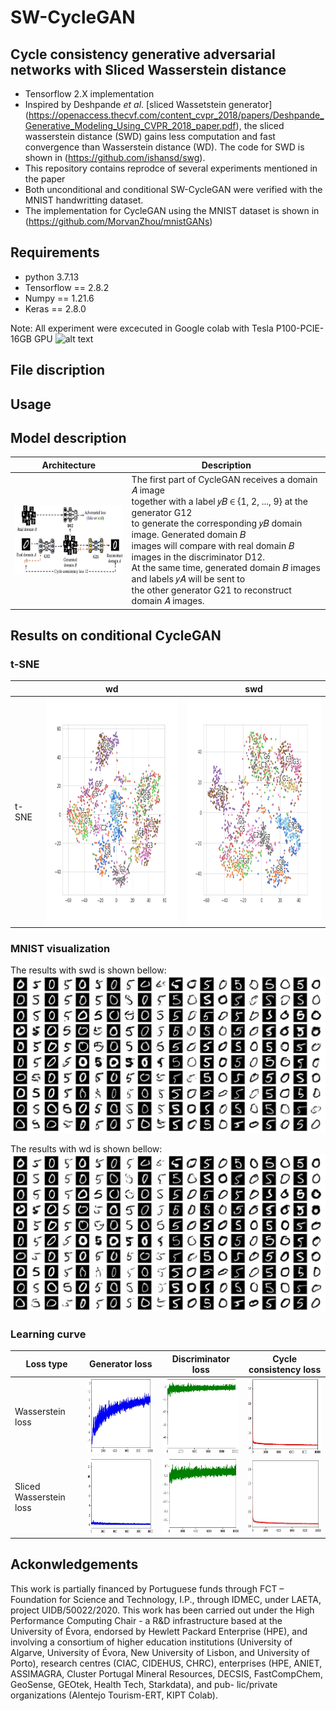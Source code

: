 # SW-CycleGAN

## Cycle consistency generative adversarial networks with Sliced Wasserstein distance

-  Tensorflow 2.X implementation
-  Inspired by Deshpande $et$ $al$. [sliced Wassetstein generator] (https://openaccess.thecvf.com/content_cvpr_2018/papers/Deshpande_Generative_Modeling_Using_CVPR_2018_paper.pdf), the sliced wasserstein distance (SWD) gains less computation and fast convergence than Wasserstein distance (WD). The code for SWD is shown in (https://github.com/ishansd/swg).
-  This repository contains reprodce of several experiments mentioned in the paper
-  Both unconditional and conditional SW-CycleGAN were verified with the MNIST handwritting dataset.
-  The implementation for CycleGAN using the MNIST dataset is shown in (https://github.com/MorvanZhou/mnistGANs)


## Requirements

- python 3.7.13
- Tensorflow == 2.8.2
- Numpy == 1.21.6
- Keras == 2.8.0

Note: All experiment were excecuted in Google colab with Tesla P100-PCIE-16GB GPU ![alt text](https://colab.research.google.com/assets/colab-badge.svg)


## File discription

## Usage

## Model description
|  Architecture | Description|
| ------------- | ------------- |
|<img src="https://github.com/pzq522362451/SW-CycleGAN/blob/main/Results/cyclegan_1.jpg" width="250" height="110">|The first part of CycleGAN receives a domain 𝐴 image <br>together with a label 𝑦𝐵 ∈ {1, 2, ..., 9} at the generator G12 <br>to generate the corresponding 𝑦𝐵 domain image. Generated domain 𝐵 <br>images will compare with real domain 𝐵 images in the discriminator D12. <br>At the same time, generated domain 𝐵 images and labels 𝑦𝐴 will be sent to <br>the other generator G21 to reconstruct domain 𝐴 images.|

<!-- |<img src="https://github.com/pzq522362451/SW-CycleGAN/blob/main/Results/cyclegan_2.jpg" width="250" height="110">|The second part of CycleGAN receives a domain 𝐵 image together with a label 𝑦𝐴 ∈ {0, 0, ..., 0} at the generator G21 to generate the corresponding 𝑦𝐴 domain image. Generated domain 𝐴 images will compare with real domain 𝐴 images in the discriminator D21. At the same time, generated domain 𝐴 images and labels 𝑦𝐵 will be sent to the other generator G12 to reconstruct domain 𝐵 images.| -->



## Results on conditional CycleGAN
### t-SNE

<div align=center>
  
|   | wd|swd|
| ------------- | ------------- |------------- |
| t-SNE| <img src="https://github.com/pzq522362451/SW-CycleGAN/blob/main/Results/tsne_wd.png" width="360" height="360">|<img src="https://github.com/pzq522362451/SW-CycleGAN/blob/main/Results/tsne_swd.png" width="360" height="360"> |

</div>


### MNIST visualization 

The results with swd is shown bellow:
![image](https://github.com/pzq522362451/SW-CycleGAN/blob/main/Results/swd.png)

The results with wd is shown bellow:
![image](https://github.com/pzq522362451/SW-CycleGAN/blob/main/Results/wd.png)

### Learning curve
<div align=center>
  
| Loss type  | Generator loss| Discriminator loss | Cycle consistency loss |
| ------------- | ------------- |   -------------    | ------------- |
| Wasserstein loss  | <img src="https://github.com/pzq522362451/SW-CycleGAN/blob/main/Results/gloss_wd.jpg" width="200" height="120"> |<img src="https://github.com/pzq522362451/SW-CycleGAN/blob/main/Results/dloss_wd.jpg" width="200" height="120">|<img src="https://github.com/pzq522362451/SW-CycleGAN/blob/main/Results/cycloss_wd.jpg" width="200" height="120">|
| Sliced Wasserstein loss  | <img src="https://github.com/pzq522362451/SW-CycleGAN/blob/main/Results/gloss_swd.jpg" width="200" height="120">  |<img src="https://github.com/pzq522362451/SW-CycleGAN/blob/main/Results/dloss_swd.jpg" width="200" height="120"> |<img src="https://github.com/pzq522362451/SW-CycleGAN/blob/main/Results/cycloss_swd.jpg" width="200" height="120"> |
  
</div>

## Ackonwledgements
This work is partially financed by Portuguese funds through FCT – Foundation for Science and Technology, I.P., through IDMEC, under LAETA, project UIDB/50022/2020. This work has been carried out under the High Performance Computing Chair - a R&D infrastructure based at the University of Évora, endorsed by Hewlett Packard Enterprise (HPE), and involving a consortium of higher education institutions (University of Algarve, University of Évora, New University of Lisbon, and University of Porto), research centres (CIAC, CIDEHUS, CHRC), enterprises (HPE, ANIET, ASSIMAGRA, Cluster Portugal Mineral Resources, DECSIS, FastCompChem, GeoSense, GEOtek, Health Tech, Starkdata), and pub- lic/private organizations (Alentejo Tourism-ERT, KIPT Colab).
